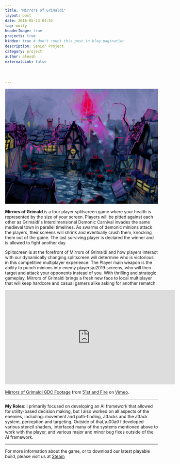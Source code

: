 ```yaml
---
title: "Mirrors of Grimaldi"
layout: post
date: 2016-05-23 04:55
tag: unity
headerImage: true
projects: true
hidden: true # don't count this post in blog pagination
description: Senior Project
category: project
author: alexsh
externalLink: false



---
```


![image tooltip here](/assets/images/mog/mog_concept.jpg)


**Mirrors of Grimald** is a four player splitscreen game where your health is represented by the size of your screen. Players will be pitted against each other as Grimaldi's Interdimensional Demonic Carnival invades the same medieval town in parallel timelines. As swarms of demonic minions attack the players, their screens will shrink and eventually crush them, knocking them out of the game. The last surviving player is declared the winner and is allowed to fight another day.

Splitscreen is at the forefront of Mirrors of Grimaldi and how players interact with our dynamically changing splitscreen will determine who is victorious in this competitive multiplayer experience. The Player main weapon is the ability to punch minions into enemy players\u2019 screens, who will then target and attack your opponents instead of you. With thrilling and strategic gameplay, Mirrors of Grimaldi brings a fresh new face to local multiplayer that will keep hardcore and casual gamers alike asking for another rematch.

<iframe width="560" height="310" src="https://player.vimeo.com/video/159974647" frameborder="0" allowfullscreen></iframe>


<p><a href="https://vimeo.com/159974647">Mirrors of Grimaldi GDC Footage</a> from <a href="https://vimeo.com/51standfire">51st and Fire</a> on <a href="https://vimeo.com">Vimeo</a>.</p>

---

**My Roles**:
I primarily focused on developing an AI framework that allowed for utility-based decision making, but I also worked on all aspects of the enemies, including: movement and path-finding, attacks and the attack system, perception and targeting. Outside of that,\u00a0 I developed various stencil shaders, interfaced many of the systems mentioned above to work with the player, and various major and minor bug fixes outside of the AI framework.

---

For more information about the game, or to download our latest playable build, please visit us at [Steam](https://steamcommunity.com/sharedfiles/filedetails/?id=697493532)
